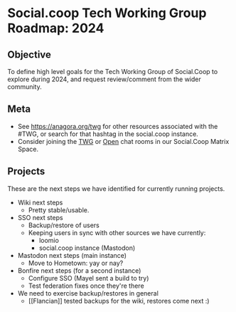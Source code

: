 # Social.coop Tech Working Group Roadmap: 2024

## Objective
To define high level goals for the Tech Working Group of Social.Coop to explore during 2024, and request review/comment from the wider community.

## Meta
- See https://anagora.org/twg for other resources associated with the #TWG, or search for that hashtag in the social.coop instance.
- Consider joining the [TWG](https://matrix.to/#/#socialcoop-tech:matrix.org) or [Open](https://matrix.to/#/#SocialCoop:matrix.org) chat rooms in our Social.Coop Matrix Space.

## Projects

These are the next steps we have identified for currently running projects.

- Wiki next steps
   - Pretty stable/usable.
- SSO next steps
   - Backup/restore of users
   - Keeping users in sync with other sources we have currently:
       - loomio
       - social.coop instance (Mastodon)
- Mastodon next steps (main instance)
   - Move to Hometown: yay or nay?
- Bonfire next steps (for a second instance)
   - Configure SSO (Mayel sent a build to try)
   - Test federation fixes once they're there
- We need to exercise backup/restores in general
   - [[Flancian]] tested backups for the wiki, restores come next :)
